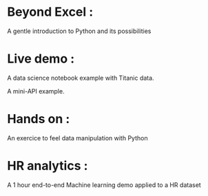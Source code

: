# Beyond Excel :

A gentle introduction to Python and its possibilities

# Live demo :

A data science notebook example with Titanic data.

A mini-API example.

# Hands on :

An exercice to feel data manipulation with Python


# HR analytics :

A 1 hour end-to-end Machine learning demo applied to a HR dataset
